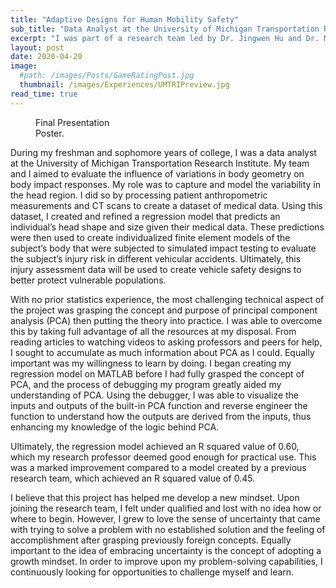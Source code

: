 ```yaml
---
title: "Adaptive Designs for Human Mobility Safety"
sub_title: "Data Analyst at the University of Michigan Transportation Research Institute"
excerpt: "I was part of a research team led by Dr. Jingwen Hu and Dr. Monica Jones. The goal of our research was to evaluate the influence of variations in body geometry on body impact responses in vehicular accidents. My role was to capture and model the variability in the head region in order to generate individualized finite element models used in crash simulation testing."
layout: post
date: 2020-04-20
image:
  #path: /images/Posts/GameRatingPost.jpg
  thumbnail: /images/Experiences/UMTRIPreview.jpg
read_time: true
---
```


<figure style="width: 150px" class="align-center">
  <img src="{{ site.url }}{{ site.baseurl }}/images/Experiences/UMTRIPost.jpg" alt="">
  <figcaption>Final Presentation Poster.</figcaption>
</figure>

During my freshman and sophomore years of college, I was a data analyst at the University of Michigan Transportation Research Institute. My team and I aimed to evaluate the influence of variations in body geometry on body impact responses. My role was to capture and model the variability in the head region. I did so by processing patient anthropometric measurements and CT scans to create a dataset of medical data. Using this dataset, I created and refined a regression model that predicts an individual’s head shape and size given their medical data. These predictions were then used to create individualized finite element models of the subject’s body that were subjected to simulated impact testing to evaluate the subject’s injury risk in different vehicular accidents. Ultimately, this injury assessment data will be used to create vehicle safety designs to better protect vulnerable populations.

With no prior statistics experience, the most challenging technical aspect of the project was grasping the concept and purpose of principal component analysis (PCA) then putting the theory into practice. I was able to overcome this by taking full advantage of all the resources at my disposal. From reading articles to watching videos to asking professors and peers for help, I sought to accumulate as much information about PCA as I could. Equally important was my willingness to learn by doing. I began creating my regression model on MATLAB before I had fully grasped the concept of PCA, and the process of debugging my program greatly aided my understanding of PCA. Using the debugger, I was able to visualize the inputs and outputs of the built-in PCA function and reverse engineer the function to understand how the outputs are derived from the inputs, thus enhancing my knowledge of the logic behind PCA.

Ultimately, the regression model achieved an R squared value of 0.60, which my research professor deemed good enough for practical use. This was a marked improvement compared to a model created by a previous research team, which achieved an R squared value of 0.45.

I believe that this project has helped me develop a new mindset. Upon joining the research team, I felt under qualified and lost with no idea how or where to begin. However, I grew to love the sense of uncertainty that came with trying to solve a problem with no established solution and the feeling of accomplishment after grasping previously foreign concepts. Equally important to the idea of embracing uncertainty is the concept of adopting a growth mindset. In order to improve upon my problem-solving capabilities, I continuously looking for opportunities to challenge myself and learn.
